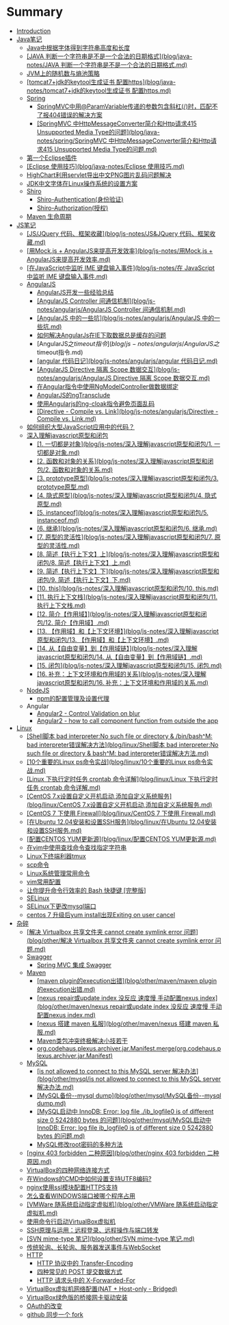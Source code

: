 # Summary

* [Introduction](README.md)
* [Java笔记](blog/java-notes/README.md)
  * [Java中根据字体得到字符串高度和长度](blog/java-notes/Java中根据字体得到字符串高度和长度.md)
  * [\[JAVA 判断一个字符串是不是一个合法的日期格式\]\(blog/java-notes/JAVA 判断一个字符串是不是一个合法的日期格式.md\)](blog/java-notes/JAVA判断一个字符串是不是一个合法的日期格式.md)
  * [JVM上的随机数与熵池策略](blog/java-notes/JVM上的随机数与熵池策略.md)
  * [\[tomcat7+jdk的keytool生成证书 配置https\]\(blog/java-notes/tomcat7+jdk的keytool生成证书 配置https.md\)](blog/java-notes/tomcat7+jdk的keytool生成证书-配置https.md)
  * [Spring](blog/java-notes/spring/README.md)
    * [SpringMVC中用@ParamVariable传递的参数包含斜杠\(\/\)时，匹配不了报404错误的解决方案](blog/java-notes/spring/SpringMVC中用@ParamVariable传递的参数包含斜杠时，匹配不了报404错误的解决方案.md)
    * [\[SpringMVC 中HttpMessageConverter简介和Http请求415 Unsupported Media Type的问题\]\(blog/java-notes/spring/SpringMVC 中HttpMessageConverter简介和Http请求415 Unsupported Media Type的问题.md\)](blog/java-notes/spring/SpringMVC中HttpMessageConverter简介和Http请求415-Unsupported-Media-Type的问题.md)
  * [第一个Eclipse插件](blog/java-notes/第一个Eclipse插件.md)
  * [\[Eclipse 使用技巧\]\(blog/java-notes/Eclipse 使用技巧.md\)](blog/java-notes/Eclipse使用技巧.md)
  * [HighChart利用servlet导出中文PNG图片乱码问题解决](blog/java-notes/highchart利用servlet导出中文png图片乱码问题解决.md)
  * [JDK中文字体在Linux操作系统的设置方案](blog/java-notes/jdk中文字体在linux操作系统的设置方案.md)
  * [Shiro](blog/java-notes/shiro/README.md)
    * [Shiro-Authentication\(身份验证\)](blog/java-notes/shiro/Shiro-Authentication-身份验证.md)
    * [Shiro-Authorization\(授权\)](blog/java-notes/shiro/Shiro-Authorization-授权.md)
  * [Maven 生命周期](blog/java-notes/Maven-生命周期.md)
* [JS笔记](blog/js-notes/README.md)
  * [\[JS\/JQuery 代码、框架收藏\]\(blog/js-notes/JS&JQuery 代码、框架收藏.md\)](blog/js-notes/JS&JQuery-代码、框架收藏.md)
  * [\[用Mock.js + AngularJS来提高开发效率\]\(blog/js-notes/用Mock.js + AngularJS来提高开发效率.md\)](blog/js-notes/用Mock.js+AngularJS来提高开发效率.md)
  * [\[在JavaScript中监听 IME 键盘输入事件\]\(blog/js-notes/在 JavaScript 中监听 IME 键盘输入事件.md\)](blog/js-notes/在JavaScript中监听IME键盘输入事件.md)
  * [AngularJS](blog/js-notes/angularjs/README.md)
    * [AngularJS开发一些经验总结](blog/js-notes/angularjs/AngularJS开发一些经验总结.md)
    * [\[AngularJS Controller 间通信机制\]\(blog/js-notes/angularjs/AngularJS Controller 间通信机制.md\)](blog/js-notes/angularjs/AngularJS-Controller间通信机制.md)
    * [\[AngularJS 中的一些坑\]\(blog/js-notes/angularjs/AngularJS 中的一些坑.md\)](blog/js-notes/angularjs/AngularJS中的一些坑.md)
    * [如何解决AngularJs在IE下取数据总是缓存的问题](blog/js-notes/angularjs/如何解决AngularJs在IE下取数据总是缓存的问题.md)
    * [AngularJS之$timeout指令](blog/js-notes/angularjs/AngularJS之$timeout指令.md)
    * [\[angular 代码日记\]\(blog/js-notes/angularjs/angular 代码日记.md\)](blog/js-notes/angularjs/angular代码日记.md)
    * [\[AngularJS Directive 隔离 Scope 数据交互\]\(blog/js-notes/angularjs/AngularJS Directive 隔离 Scope 数据交互.md\)](blog/js-notes/angularjs/AngularJS-Directive隔离Scope数据交互.md)
    * [在Angular指令中使用NgModelController做数据绑定](blog/js-notes/angularjs/在Angular指令中使用NgModelController做数据绑定.md)
    * [AngularJS的ngTransclude](blog/js-notes/angularjs/AngularJS的ngTransclude.md)
    * [使用Angularjs的ng-cloak指令避免页面乱码](blog/js-notes/angularjs/使用Angularjs的ng-cloak指令避免页面乱码.md)
    * [\[Directive - Compile vs. Link\]\(blog/js-notes/angularjs/Directive - Compile vs. Link.md\)](blog/js-notes/angularjs/Directive-Compile-vs-Link.md)
  * [如何组织大型JavaScript应用中的代码？](blog/js-notes/如何组织大型JavaScript应用中的代码？.md)
  * [深入理解javascript原型和闭包](blog/js-notes/深入理解javascript原型和闭包/README.md)
    * [\[1. 一切都是对象\]\(blog/js-notes/深入理解javascript原型和闭包/1. 一切都是对象.md\)](blog/js-notes/深入理解javascript原型和闭包/01.一切都是对象.md)
    * [\[2. 函数和对象的关系\]\(blog/js-notes/深入理解javascript原型和闭包/2. 函数和对象的关系.md\)](blog/js-notes/深入理解javascript原型和闭包/02.函数和对象的关系.md)
    * [\[3. prototype原型\]\(blog/js-notes/深入理解javascript原型和闭包/3. prototype原型.md\)](blog/js-notes/深入理解javascript原型和闭包/03.prototype原型.md)
    * [\[4. 隐式原型\]\(blog/js-notes/深入理解javascript原型和闭包/4. 隐式原型.md\)](blog/js-notes/深入理解javascript原型和闭包/04.隐式原型.md)
    * [\[5. instanceof\]\(blog/js-notes/深入理解javascript原型和闭包/5. instanceof.md\)](blog/js-notes/深入理解javascript原型和闭包/05.instanceof.md)
    * [\[6. 继承\]\(blog/js-notes/深入理解javascript原型和闭包/6. 继承.md\)](blog/js-notes/深入理解javascript原型和闭包/06.继承.md)
    * [\[7. 原型的灵活性\]\(blog/js-notes/深入理解javascript原型和闭包/7. 原型的灵活性.md\)](blog/js-notes/深入理解javascript原型和闭包/07.原型的灵活性.md)
    * [\[8. 简述【执行上下文】上\]\(blog/js-notes/深入理解javascript原型和闭包/8. 简述【执行上下文】上.md\)](blog/js-notes/深入理解javascript原型和闭包/08.简述【执行上下文】上.md)
    * [\[9. 简述【执行上下文】下\]\(blog/js-notes/深入理解javascript原型和闭包/9. 简述【执行上下文】下.md\)](blog/js-notes/深入理解javascript原型和闭包/09.简述【执行上下文】下.md)
    * [\[10. this\]\(blog/js-notes/深入理解javascript原型和闭包/10. this.md\)](blog/js-notes/深入理解javascript原型和闭包/10.this.md)
    * [\[11. 执行上下文栈\]\(blog/js-notes/深入理解javascript原型和闭包/11. 执行上下文栈.md\)](blog/js-notes/深入理解javascript原型和闭包/11.执行上下文栈.md)
    * [\[12. 简介【作用域】\]\(blog/js-notes/深入理解javascript原型和闭包/12. 简介【作用域】.md\)](blog/js-notes/深入理解javascript原型和闭包/12.简介【作用域】.md)
    * [\[13. 【作用域】和【上下文环境】\]\(blog/js-notes/深入理解javascript原型和闭包/13. 【作用域】和【上下文环境】.md\)](blog/js-notes/深入理解javascript原型和闭包/13.【作用域】和【上下文环境】.md)
    * [\[14. 从【自由变量】到【作用域链】\]\(blog/js-notes/深入理解javascript原型和闭包/14. 从【自由变量】到【作用域链】.md\)](blog/js-notes/深入理解javascript原型和闭包/14.从【自由变量】到【作用域链】.md)
    * [\[15. 闭包\]\(blog/js-notes/深入理解javascript原型和闭包/15. 闭包.md\)](blog/js-notes/深入理解javascript原型和闭包/15.闭包.md)
    * [\[16. 补充：上下文环境和作用域的关系\]\(blog/js-notes/深入理解javascript原型和闭包/16. 补充：上下文环境和作用域的关系.md\)](blog/js-notes/深入理解javascript原型和闭包/16.补充：上下文环境和作用域的关系.md)
  * [NodeJS](blog/js-notes/nodejs/README.md)
    * [npm的配置管理及设置代理](blog/js-notes/nodejs/npm的配置管理及设置代理.md)
  * Angular
    * [Angular2 - Control Validation on blur](blog/js-notes/angular/Angular2-Control-Validation-on-blur.md)
    * [Angular2 - how to call component function from outside the app](blog/js-notes/angular/angular2-how-to-call-component-function-from-outside-the-app.md)
* [Linux](blog/linux/README.md)
  * [\[Shell脚本 bad interpreter:No such file or directory & \/bin\/bash^M: bad interpreter错误解决方法\]\(blog/linux/Shell脚本 bad interpreter:No such file or directory & bash^M: bad interpreter错误解决方法.md\)](blog/linux/Shell脚本-bad-interpreter:No-such-file-or-directory-&-bash^M:-bad-interpreter错误解决方法.md)
  * [\[10个重要的Linux ps命令实战\]\(blog/linux/10个重要的Linux ps命令实战.md\)](blog/linux/10个重要的Linux-ps命令实战.md)
  * [\[Linux 下执行定时任务 crontab 命令详解\]\(blog/linux/Linux 下执行定时任务 crontab 命令详解.md\)](blog/linux/Linux下执行定时任务-crontab-命令详解.md)
  * [\[CentOS 7.x设置自定义开机启动,添加自定义系统服务\]\(blog/linux/CentOS 7.x设置自定义开机启动,添加自定义系统服务.md\)](blog/linux/CentOS7.x-设置自定义开机启动,添加自定义系统服务.md)
  * [\[CentOS 7 下使用 Firewall\]\(blog/linux/CentOS 7 下使用 Firewall.md\)](blog/linux/CentOS7.x-下使用-Firewall.md)
  * [\[在Ubuntu 12.04安装和设置SSH服务\]\(blog/linux/在Ubuntu 12.04安装和设置SSH服务.md\)](blog/linux/在Ubuntu12.04安装和设置SSH服务.md)
  * [\[配置CENTOS YUM更新源\]\(blog/linux/配置CENTOS YUM更新源.md\)](blog/linux/配置CENTOS-YUM更新源.md)
  * [在vim中使用查找命令查找指定字符串](blog/linux/在vim中使用查找命令查找指定字符串.md)
  * [Linux下终端利器tmux](blog/linux/Linux下终端利器tmux.md)
  * [scp命令](blog/linux/scp命令.md)
  * [Linux系统管理常用命令](blog/linux/Linux系统管理常用命令.md)
  * [vim常用配置](blog/linux/vim常用配置.md)
  * [让你提升命令行效率的 Bash 快捷键 \[完整版\]](blog/linux/让你提升命令行效率的-bash-快捷键-完整版.md)
  * [SELinux](blog/linux/selinux.md)
  * [SELinux下更改mysql端口](blog/linux/SELinux下更改mysql端口.md)
  * [centos 7 升级后yum install出现Exiting on user cancel](blog/linux/centos-7-升级后yum-install出现Exiting-on-user-cancel.md)
* [杂碎](blog/other/README.md)
  * [\[解决 Virtualbox 共享文件夹 cannot create symlink error 问题\]\(blog/other/解决 Virtualbox 共享文件夹 cannot create symlink error 问题.md\)](blog/other/解决-Virtualbox-共享文件夹-cannot-create-symlink-error-问题.md)
  * [Swagger](blog/other/swagger/README.md)
    * [Spring MVC 集成 Swagger](blog/other/swagger/SpringMVC集成Swagger.md)
  * [Maven](blog/other/maven/README.md)
    * [\[maven plugin的execution出错\]\(blog/other/maven/maven plugin的execution出错.md\)](blog/other/maven/maven-plugin的execution出错.md)
    * [\[nexus repair或update index 没反应 速度慢 手动配置nexus index\]\(blog/other/maven/nexus repair或update index 没反应 速度慢 手动配置nexus index.md\)](blog/other/maven/nexus-repair或update-index-没反应-速度慢-手动配置nexus-index.md)
    * [\[nexus 搭建 maven 私服\]\(blog/other/maven/nexus 搭建 maven 私服.md\)](blog/other/maven/nexus-搭建-maven-私服.md)
    * [Maven类包冲突终极解决小技若干](blog/other/maven/Maven类包冲突终极解决小技若干.md)
    * [org.codehaus.plexus.archiver.jar.Manifest.merge\(org.codehaus.plexus.archiver.jar.Manifest\)](blog/other/maven/org.codehaus.plexus.archiver.jar.Manifest.merge.md)
  * [MySQL](blog/other/mysql/mysql.md)
    * [\[is not allowed to connect to this MySQL server 解决办法\]\(blog/other/mysql/is not allowed to connect to this MySQL server 解决办法.md\)](blog/other/mysql/is-not-allowed-to-connect-to-this-MySQL-server-解决办法.md)
    * [\[MySQL备份--mysql dump\]\(blog/other/mysql/MySQL备份--mysql dump.md\)](blog/other/mysql/MySQL备份--mysql-dump.md)
    * [\[MySQL启动中 InnoDB: Error: log file .\/ib\_logfile0 is of different size 0 5242880 bytes 的问题\]\(blog/other/mysql/MySQL启动中 InnoDB: Error: log file ib\_logfile0 is of different size 0 5242880 bytes 的问题.md\)](blog/other/mysql/MySQL启动中-InnoDB:-Error:-log-file-ib_logfile0-is-of-different-size-0-5242880-bytes-的问题.md)
    * [MySQL修改root密码的多种方法](blog/other/mysql/MySQL修改root密码的多种方法.md)
  * [\[nginx 403 forbidden 二种原因\]\(blog/other/nginx 403 forbidden 二种原因.md\)](blog/other/nginx-403-forbidden二种原因.md)
  * [VirtualBox的四种网络连接方式](blog/other/VirtualBox的四种网络连接方式.md)
  * [在Windows的CMD中如何设置支持UTF8编码?](blog/other/在Windows的CMD中如何设置支持UTF8编码.md)
  * [nginx使用ssl模块配置HTTPS支持](blog/other/nginx使用ssl模块配置HTTPS支持.md)
  * [怎么查看WINDOWS端口被哪个程序占用](blog/other/怎么查看WINDOWS端口被哪个程序占用.md)
  * [\[VMWare 随系统启动指定虚拟机\]\(blog/other/VMWare 随系统启动指定虚拟机.md\)](blog/other/VMWare-随系统启动指定虚拟机.md)
  * [使用命令行启动VirtualBox虚拟机](blog/other/使用命令行启动VirtualBox虚拟机.md)
  * [SSH原理与运用：远程登录、远程操作与端口转发](blog/other/SSH原理与运用：远程登录、远程操作与端口转发.md)
  * [\[SVN mime-type 笔记\]\(blog/other/SVN mime-type 笔记.md\)](blog/other/SVN-mime-type-笔记.md)
  * [传统轮询、长轮询、服务器发送事件与WebSocket](blog/other/传统轮询、长轮询、服务器发送事件与WebSocket.md)
  * [HTTP](blog/other/http/README.md)
    * [HTTP 协议中的 Transfer-Encoding](blog/other/http/HTTP协议中的Transfer-Encoding.md)
    * [四种常见的 POST 提交数据方式](blog/other/http/四种常见的POST提交数据方式.md)
    * [HTTP 请求头中的 X-Forwarded-For](blog/other/http/HTTP请求头中的X-Forwarded-For.md)
  * [VirtualBox虚拟机网络配置\(NAT + Host-only - Bridged\)](blog/other/VirtualBox虚拟机网络配置（NAT+Host-only-Bridged）.md)
  * [VirtualBox绿色版的桥接网卡驱动安装](blog/other/VirtualBox绿色版的桥接网卡驱动安装.md)
  * [OAuth的改变](blog/other/OAuth的改变.md)
  * [github 同步一个 fork](blog/other/github-同步一个-fork.md)


